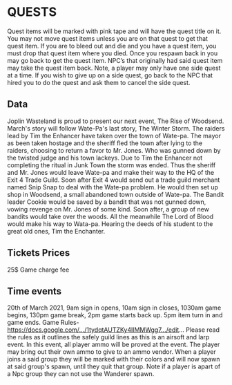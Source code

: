 # QUESTS
Quest items will be marked with pink tape and will have the quest title on it. You may not move quest items unless you are on that quest to get that quest item. If you are to bleed out and die and you have a quest item, you must drop that quest item where you died. Once you respawn back in you may go back to get the quest item. NPC’s that originally had said quest item may take the quest item back. Note, a player may only have one side quest at a time. If you wish to give up on a side quest, go back to the NPC that hired you to do the quest and ask them to cancel the side quest.

## Data
Joplin Wasteland is proud to present our next event, The Rise of Woodsend. March's story will follow Wate-Pa's last story, The Winter Storm. The raiders lead by Tim the Enhancer have taken over the town of Wate-pa. The mayor as been taken hostage and the sheriff fled the town after lying to the raiders, choosing to return a favor to Mr. Jones. Who was gunned down by the twisted judge and his town lackeys. Due to Tim the Enhancer not completing the ritual in Junk Town the storm was ended. Thus the sheriff and Mr. Jones would leave Wate-pa and make their way to the HQ of the Exit 4 Trade Guild. Soon after Exit 4 would send out a trade guild merchant named Snip Snap to deal with the Wate-pa problem. He would then set up shop in Woodsend, a small abandoned town outside of Wate-pa. The Bandit leader Cookie would be saved by a bandit that was not gunned down, vowing revenge on Mr. Jones of some kind. Soon after, a group of new bandits would take over the woods. All the meanwhile The Lord of Blood would make his way to Wata-pa. Hearing the deeds of his student to the great old ones, Tim the Enchanter.

## Tickets Prices
25$ Game charge fee

## Time events
20th of March 2021, 9am sign in opens, 10am sign in closes, 1030am game begins, 130pm game break, 2pm game starts back up. 5pm item turn in and game ends.
Game Rules- https://docs.google.com/.../1tydqtAUTZKy4lIMMWgg7.../edit...
Please read the rules as it outlines the safely guild lines as this is an airsoft and larp event.
In this event, all player ammo will be proved at the event. The player may bring out their own ammo to give to an ammo vendor.
When a player joins a said group they will be marked with their colors and will now spawn at said group's spawn, until they quit that group. Note if a player is apart of a Npc group they can not use the Wanderer spawn.
